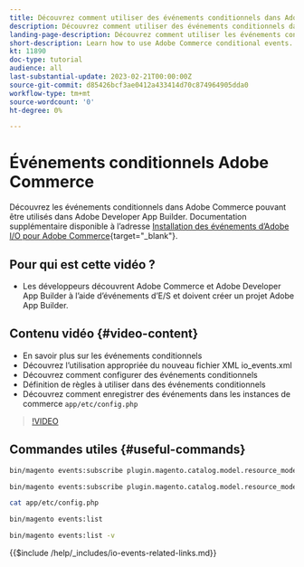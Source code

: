 ```yaml
---
title: Découvrez comment utiliser des événements conditionnels dans Adobe Commerce
description: Découvrez comment utiliser des événements conditionnels dans Adobe Developer App Builder.
landing-page-description: Découvrez comment utiliser les événements conditionnels Adobe Commerce.
short-description: Learn how to use Adobe Commerce conditional events.
kt: 11890
doc-type: tutorial
audience: all
last-substantial-update: 2023-02-21T00:00:00Z
source-git-commit: d85426bcf3ae0412a433414d70c874964905dda0
workflow-type: tm+mt
source-wordcount: '0'
ht-degree: 0%

---
```



# Événements conditionnels Adobe Commerce

Découvrez les événements conditionnels dans Adobe Commerce pouvant être utilisés dans Adobe Developer App Builder. Documentation supplémentaire disponible à l’adresse [Installation des événements d’Adobe I/O pour Adobe Commerce](https://developer.adobe.com/commerce/events/get-started/conditional-events/){target="_blank"}.

## Pour qui est cette vidéo ?

* Les développeurs découvrent Adobe Commerce et Adobe Developer App Builder à l’aide d’événements d’E/S et doivent créer un projet Adobe App Builder.

## Contenu vidéo {#video-content}

* En savoir plus sur les événements conditionnels
* Découvrez l’utilisation appropriée du nouveau fichier XML io_events.xml
* Découvrez comment configurer des événements conditionnels
* Définition de règles à utiliser dans des événements conditionnels
* Découvrez comment enregistrer des événements dans les instances de commerce `app/etc/config.php`

>[!VIDEO](https://video.tv.adobe.com/v/3415806?quality=12&learn=on)

## Commandes utiles {#useful-commands}

```bash
bin/magento events:subscribe plugin.magento.catalog.model.resource_model.product.save --fields=sku --fields=qty --fields=category_id

bin/magento events:subscribe plugin.magento.catalog.model.resource_model.product.save_low_stock --parent=plugin.magento.catalog.model.resource_model.product.save --fields=sku --fields=qty --fields=category_id --rules="qty|lessThan|20" --rules="category_id|in|3,4,5"

cat app/etc/config.php

bin/magento events:list

bin/magento events:list -v
```

{{$include /help/_includes/io-events-related-links.md}}
